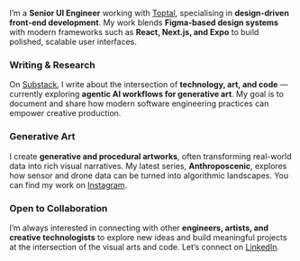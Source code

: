 I’m a **Senior UI Engineer** working with [Toptal](https://talent.toptal.com/resume/developers/john-robert-naumann), specialising in **design-driven front-end development**. My work blends **Figma-based design systems** with modern frameworks such as **React, Next.js, and Expo** to build polished, scalable user interfaces.

### Writing & Research

On [Substack](https://johnnaumann.substack.com/), I write about the intersection of **technology, art, and code** — currently exploring **agentic AI workflows for generative art**. My goal is to document and share how modern software engineering practices can empower creative production.

### Generative Art

I create **generative and procedural artworks**, often transforming real-world data into rich visual narratives. My latest series, **Anthroposcenic**, explores how sensor and drone data can be turned into algorithmic landscapes. You can find my work on [Instagram](https://www.instagram.com/anthropo_scenic_/).

### Open to Collaboration

I’m always interested in connecting with other **engineers, artists, and creative technologists** to explore new ideas and build meaningful projects at the intersection of the visual arts and code. Let’s connect on [LinkedIn](https://www.linkedin.com/in/john-naumann-b438b42bb/).
